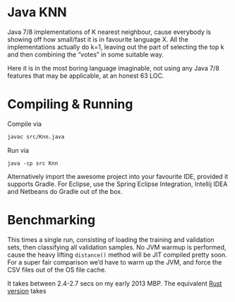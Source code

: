 Java KNN
===

Java 7/8 implementations of K nearest neighbour, cause everybody is showing off how small/fast it is in favourite language X. All the implementations actually do k=1, leaving out the part of selecting the top k and then combining the “votes” in some suitable way.

Here it is in the most boring language imaginable, not using any Java 7/8 features that may be applicable, at an honest 63 LOC.

Compiling & Running
===================
Compile via

```bash
javac src/Knn.java
```

Run via

```
java -cp src Knn
```

Alternatively import the awesome project into your favourite IDE, provided it supports Gradle. For Eclipse, use the Spring Eclipse Integration, Intellij IDEA and Netbeans do Gradle out of the box.

Benchmarking
============
This times a single run, consisting of loading the training and validation sets, then classifying all validation samples. No JVM warmup is performed, cause the heavy lifting `distance()` method will be JIT compiled pretty soon. For a super fair comparison we’d have to warm up the JVM, and force the CSV files out of the OS file cache.

It takes between 2.4-2.7 secs on my early 2013 MBP. The equivalent [Rust version](http://huonw.github.io/2014/06/10/knn-rust.html) takes